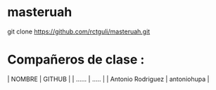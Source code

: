 # masteruah
git clone https://github.com/rctguli/masteruah.git
# Compañeros de clase :
| NOMBRE	 | GITHUB	 |
| ...... 	 | .....  	 |
| Antonio Rodriguez | antoniohupa |

